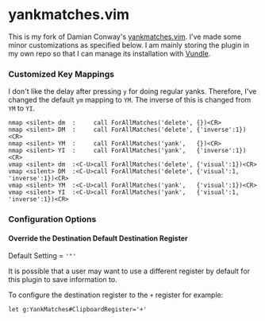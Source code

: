 # yankmatches.vim

This is my fork of Damian Conway's [yankmatches.vim](https://github.com/thoughtstream/Damian-Conway-s-Vim-Setup/blob/master/plugin/yankmatches.vim). I've made some minor customizations as specified below. I am mainly storing the plugin in my own repo so that I can manage its installation with [Vundle](https://github.com/VundleVim/Vundle.vim).

### Customized Key Mappings

I don't like the delay after pressing `y` for doing regular yanks. Therefore, I've changed the default `ym` mapping to `YM`. The inverse of this is changed from `YM` to `YI`.


	nmap <silent> dm  :     call ForAllMatches('delete', {})<CR>
	nmap <silent> DM  :     call ForAllMatches('delete', {'inverse':1})<CR>
	nmap <silent> YM  :     call ForAllMatches('yank',   {})<CR>
	nmap <silent> YI  :     call ForAllMatches('yank',   {'inverse':1})<CR>
	vmap <silent> dm  :<C-U>call ForAllMatches('delete', {'visual':1})<CR>
	vmap <silent> DM  :<C-U>call ForAllMatches('delete', {'visual':1, 'inverse':1})<CR>
	vmap <silent> YM  :<C-U>call ForAllMatches('yank',   {'visual':1})<CR>
	vmap <silent> YI  :<C-U>call ForAllMatches('yank',   {'visual':1, 'inverse':1})<CR>

### Configuration Options

#### Override the Destination Default Destination Register

Default Setting = `'"'`

It is possible that a user may want to use a different register by default for
this plugin to save information to.

To configure the destination register to the `+` register for example:

```vimscript
let g:YankMatches#ClipboardRegister='+'
```
